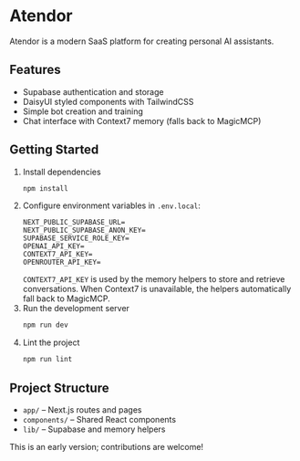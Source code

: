 # Atendor

Atendor is a modern SaaS platform for creating personal AI assistants.

## Features
- Supabase authentication and storage
- DaisyUI styled components with TailwindCSS
- Simple bot creation and training
- Chat interface with Context7 memory (falls back to MagicMCP)

## Getting Started
1. Install dependencies
   ```bash
   npm install
   ```
2. Configure environment variables in `.env.local`:
   ```env
   NEXT_PUBLIC_SUPABASE_URL=
   NEXT_PUBLIC_SUPABASE_ANON_KEY=
   SUPABASE_SERVICE_ROLE_KEY=
   OPENAI_API_KEY=
   CONTEXT7_API_KEY=
   OPENROUTER_API_KEY=
   ```
   `CONTEXT7_API_KEY` is used by the memory helpers to store and retrieve
   conversations. When Context7 is unavailable, the helpers automatically
   fall back to MagicMCP.
3. Run the development server
   ```bash
   npm run dev
   ```
4. Lint the project
   ```bash
   npm run lint
   ```

## Project Structure
- `app/` – Next.js routes and pages
- `components/` – Shared React components
- `lib/` – Supabase and memory helpers

This is an early version; contributions are welcome!

